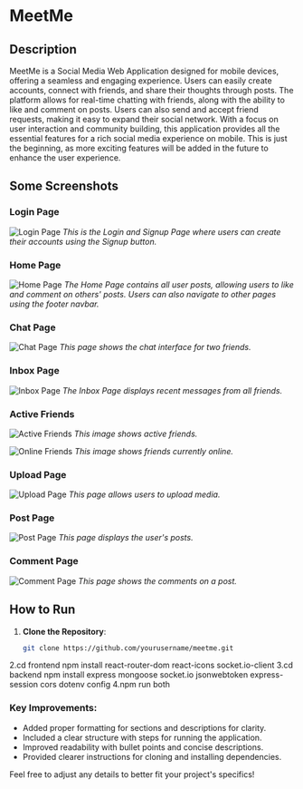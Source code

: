 # MeetMe

## Description
MeetMe is a Social Media Web Application designed for mobile devices, offering a seamless and engaging experience. Users can easily create accounts, connect with friends, and share their thoughts through posts. The platform allows for real-time chatting with friends, along with the ability to like and comment on posts. Users can also send and accept friend requests, making it easy to expand their social network. With a focus on user interaction and community building, this application provides all the essential features for a rich social media experience on mobile. This is just the beginning, as more exciting features will be added in the future to enhance the user experience.

## Some Screenshots

### Login Page
![Login Page](Screenshots/Login.png)
*This is the Login and Signup Page where users can create their accounts using the Signup button.*

### Home Page
![Home Page](Screenshots/Home.png)
*The Home Page contains all user posts, allowing users to like and comment on others' posts. Users can also navigate to other pages using the footer navbar.*

### Chat Page
![Chat Page](Screenshots/Chat.png)
*This page shows the chat interface for two friends.*

### Inbox Page
![Inbox Page](Screenshots/Inbox.png)
*The Inbox Page displays recent messages from all friends.*

### Active Friends
![Active Friends](Screenshots/ActiveUser.png)
*This image shows active friends.*

![Online Friends](Screenshots/Online.png)
*This image shows friends currently online.*

### Upload Page
![Upload Page](Screenshots/Upload.png)
*This page allows users to upload media.*

### Post Page
![Post Page](Screenshots/Post.png)
*This page displays the user's posts.*

### Comment Page
![Comment Page](Screenshots/Comment.png)
*This page shows the comments on a post.*

## How to Run
1. **Clone the Repository**:
   ```bash
   git clone https://github.com/yourusername/meetme.git
2.cd frontend
npm install react-router-dom react-icons socket.io-client
3.cd backend
npm install express mongoose socket.io jsonwebtoken express-session cors dotenv config
4.npm run both

### Key Improvements:
- Added proper formatting for sections and descriptions for clarity.
- Included a clear structure with steps for running the application.
- Improved readability with bullet points and concise descriptions.
- Provided clearer instructions for cloning and installing dependencies.

Feel free to adjust any details to better fit your project's specifics!

